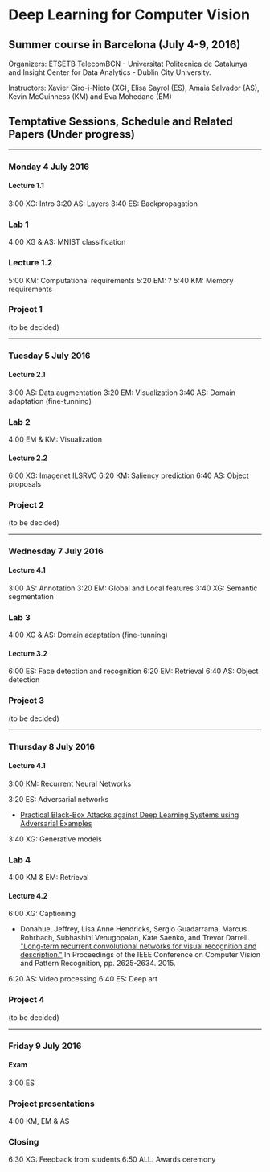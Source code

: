 # Deep Learning for Computer Vision 
## Summer course in Barcelona (July 4-9, 2016)

Organizers: ETSETB TelecomBCN - Universitat Politecnica de Catalunya and Insight Center for Data Analytics - Dublin City University.

Instructors: Xavier Giro-i-Nieto (XG), Elisa Sayrol (ES), Amaia Salvador (AS), Kevin McGuinness (KM) and Eva Mohedano (EM)

## Temptative Sessions, Schedule and Related Papers (Under progress)

---

### Monday 4 July 2016

#### Lecture 1.1

3:00 XG: Intro
3:20 AS: Layers
3:40 ES: Backpropagation

### Lab 1
4:00 XG & AS: MNIST classification

### Lecture 1.2
5:00 KM: Computational requirements 
5:20 EM: ?
5:40 KM: Memory requirements

### Project 1
(to be decided)

---

### Tuesday 5 July 2016

#### Lecture 2.1

3:00 AS: Data augmentation
3:20 EM: Visualization
3:40 AS: Domain adaptation (fine-tunning)

### Lab 2
4:00 EM & KM: Visualization

#### Lecture 2.2

6:00 XG: Imagenet ILSRVC
6:20 KM: Saliency prediction
6:40 AS: Object proposals


### Project 2
(to be decided)

---

### Wednesday 7 July 2016

#### Lecture 4.1

3:00 AS: Annotation
3:20 EM: Global and Local features
3:40 XG: Semantic segmentation

### Lab 3
4:00 XG & AS: Domain adaptation (fine-tunning)

#### Lecture 3.2

6:00 ES: Face detection and recognition
6:20 EM: Retrieval
6:40 AS: Object detection

### Project 3
(to be decided)

---

### Thursday 8 July 2016

#### Lecture 4.1

3:00 KM: Recurrent Neural Networks

3:20 ES: Adversarial networks

* [Practical Black-Box Attacks against Deep Learning Systems using Adversarial Examples](http://arxiv.org/abs/1602.02697)

3:40 XG: Generative models

### Lab 4
4:00 KM & EM: Retrieval

#### Lecture 4.2

6:00 XG: Captioning

* Donahue, Jeffrey, Lisa Anne Hendricks, Sergio Guadarrama, Marcus Rohrbach, Subhashini Venugopalan, Kate Saenko, and Trevor Darrell. ["Long-term recurrent convolutional networks for visual recognition and description."](http://jeffdonahue.com/lrcn/) In Proceedings of the IEEE Conference on Computer Vision and Pattern Recognition, pp. 2625-2634. 2015.

6:20 AS: Video processing
6:40 ES: Deep art

### Project 4
(to be decided)

---

### Friday 9 July 2016

#### Exam
3:00 ES

### Project presentations
4:00 KM, EM & AS

### Closing
6:30 XG: Feedback from students
6:50 ALL: Awards ceremony


